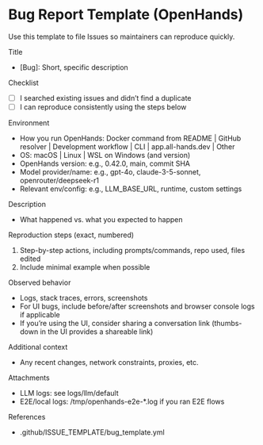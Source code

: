 # Bug Report Template (OpenHands)

Use this template to file Issues so maintainers can reproduce quickly.

Title
- [Bug]: Short, specific description

Checklist
- [ ] I searched existing issues and didn’t find a duplicate
- [ ] I can reproduce consistently using the steps below

Environment
- How you run OpenHands: Docker command from README | GitHub resolver | Development workflow | CLI | app.all-hands.dev | Other
- OS: macOS | Linux | WSL on Windows (and version)
- OpenHands version: e.g., 0.42.0, main, commit SHA
- Model provider/name: e.g., gpt-4o, claude-3-5-sonnet, openrouter/deepseek-r1
- Relevant env/config: e.g., LLM_BASE_URL, runtime, custom settings

Description
- What happened vs. what you expected to happen

Reproduction steps (exact, numbered)
1. Step-by-step actions, including prompts/commands, repo used, files edited
2. Include minimal example when possible

Observed behavior
- Logs, stack traces, errors, screenshots
- For UI bugs, include before/after screenshots and browser console logs if applicable
- If you’re using the UI, consider sharing a conversation link (thumbs-down in the UI provides a shareable link)

Additional context
- Any recent changes, network constraints, proxies, etc.

Attachments
- LLM logs: see logs/llm/default
- E2E/local logs: /tmp/openhands-e2e-*.log if you ran E2E flows

References
- .github/ISSUE_TEMPLATE/bug_template.yml
